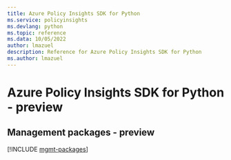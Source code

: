 ```yaml
---
title: Azure Policy Insights SDK for Python
ms.service: policyinsights
ms.devlang: python
ms.topic: reference
ms.data: 10/05/2022
author: lmazuel
description: Reference for Azure Policy Insights SDK for Python
ms.author: lmazuel
---
```

# Azure Policy Insights SDK for Python - preview

## Management packages - preview
[!INCLUDE [mgmt-packages](policy-insights-mgmt-index.md)]